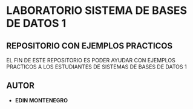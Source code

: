 # LABORATORIO SISTEMA DE BASES DE DATOS 1
## REPOSITORIO CON EJEMPLOS PRACTICOS
EL FIN DE ESTE REPOSITORIO ES PODER AYUDAR CON EJEMPLOS PRACTICOS A LOS ESTUDIANTES DE SISTEMAS DE BASES DE DATOS 1

## AUTOR 
* **EDIN MONTENEGRO**

